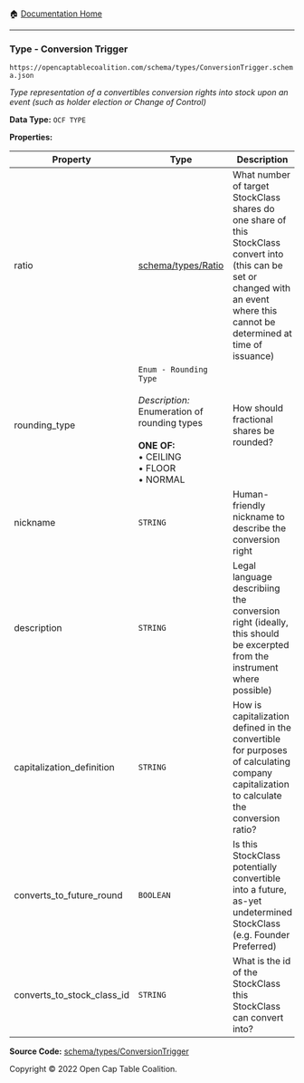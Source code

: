 :house: [Documentation Home](/README.md)

---

### Type - Conversion Trigger

`https://opencaptablecoalition.com/schema/types/ConversionTrigger.schema.json`

_Type representation of a convertibles conversion rights into stock upon an event (such as holder election or Change of Control)_

**Data Type:** `OCF TYPE`

**Properties:**

| Property                   | Type                                                                                                                                                       | Description                                                                                                                                                                         | Required   |
| -------------------------- | ---------------------------------------------------------------------------------------------------------------------------------------------------------- | ----------------------------------------------------------------------------------------------------------------------------------------------------------------------------------- | ---------- |
| ratio                      | [schema/types/Ratio](/docs/schema/types/Ratio.md)                                                                                                          | What number of target StockClass shares do one share of this StockClass convert into (this can be set or changed with an event where this cannot be determined at time of issuance) | -          |
| rounding_type              | `Enum - Rounding Type`</br></br>_Description:_ Enumeration of rounding types</br></br>**ONE OF:** </br>&bull; CEILING </br>&bull; FLOOR </br>&bull; NORMAL | How should fractional shares be rounded?                                                                                                                                            | `REQUIRED` |
| nickname                   | `STRING`                                                                                                                                                   | Human-friendly nickname to describe the conversion right                                                                                                                            | -          |
| description                | `STRING`                                                                                                                                                   | Legal language describiing the conversion right (ideally, this should be excerpted from the instrument where possible)                                                              | `REQUIRED` |
| capitalization_definition  | `STRING`                                                                                                                                                   | How is capitalization defined in the convertible for purposes of calculating company capitalization to calculate the conversion ratio?                                              | -          |
| converts_to_future_round   | `BOOLEAN`                                                                                                                                                  | Is this StockClass potentially convertible into a future, as-yet undetermined StockClass (e.g. Founder Preferred)                                                                   | -          |
| converts_to_stock_class_id | `STRING`                                                                                                                                                   | What is the id of the StockClass this StockClass can convert into?                                                                                                                  | -          |

**Source Code:** [schema/types/ConversionTrigger](/schema/types/ConversionTrigger.schema.json)

Copyright © 2022 Open Cap Table Coalition.
